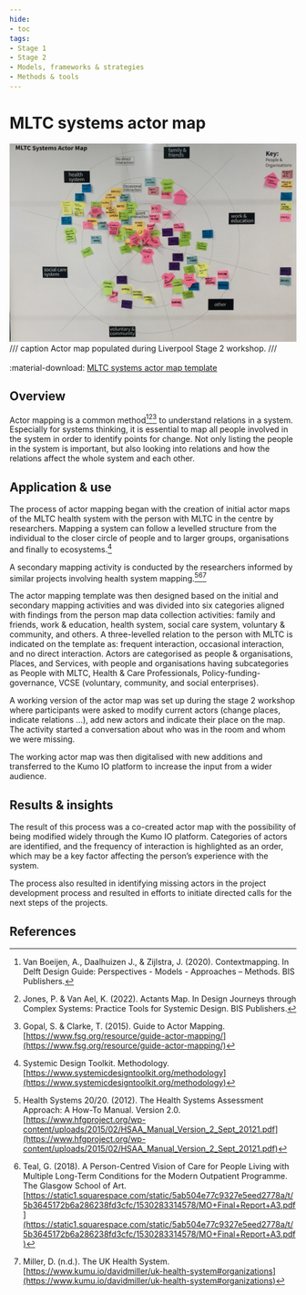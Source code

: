 ```yaml
---
hide:
- toc
tags:
- Stage 1
- Stage 2
- Models, frameworks & strategies
- Methods & tools
---
```


# MLTC systems actor map

![actor map](../assets/actor-map.jpg)
/// caption
Actor map populated during Liverpool Stage 2 workshop.
///
<br><br>
:material-download: [MLTC systems actor map template](../assets/actor_map_template.pdf)

## Overview

Actor mapping is a common method[^1][^2][^3] to understand relations in a system. Especially for systems thinking, it is essential to map all people involved in the system in order to identify points for change. Not only listing the people in the system is important, but also looking into relations and how the relations affect the whole system and each other. 

## Application & use

The process of actor mapping began with the creation of initial actor maps of the MLTC health system with the person with MLTC in the centre by researchers. Mapping a system can follow a levelled structure from the individual to the closer circle of people and to larger groups, organisations and finally to ecosystems.[^4] 

A secondary mapping activity is conducted by the researchers informed by similar projects involving health system mapping.[^5][^6][^7] 

<p>The actor mapping template was then designed based on the initial and secondary mapping activities and was divided into six categories aligned with findings from the person map data collection activities: family and friends, work & education, health system, social care system, voluntary & community, and others. A three-levelled relation to the person with MLTC is indicated on the template as: frequent interaction, occasional interaction, and no direct interaction. Actors are categorised as people & organisations, Places, and Services, with people and organisations having subcategories as People with MLTC, Health & Care Professionals, Policy-funding-governance, VCSE (voluntary, community, and social enterprises).  
</p>

<p>A working version of the actor map was set up during the stage 2 workshop where participants were asked to modify current actors (change places, indicate relations …), add new actors and indicate their place on the map. The activity started a conversation about who was in the room and whom we were missing. 
</p>

<p>The working actor map was then digitalised with new additions and transferred to the Kumo IO platform to increase the input from a wider audience. 
</p>

## Results & insights

<p>The result of this process was a co-created actor map with the possibility of being modified widely through the Kumo IO platform. Categories of actors are identified, and the frequency of interaction is highlighted as an order, which may be a key factor affecting the person’s experience with the system.
</p> 

<p>The process also resulted in identifying missing actors in the project development process and resulted in efforts to initiate directed calls for the next steps of the projects. 
</p>

## References

[^1]:
    Van Boeijen, A., Daalhuizen J., & Zijlstra, J. (2020). Contextmapping. In Delft Design Guide: Perspectives - Models - Approaches – Methods. BIS Publishers. 
[^2]:
    Jones, P. & Van Ael, K. (2022). Actants Map. In Design Journeys through Complex Systems: Practice Tools for Systemic Design. BIS Publishers. 
[^3]:
    Gopal, S. & Clarke, T. (2015). Guide to Actor Mapping. [https://www.fsg.org/resource/guide-actor-mapping/](https://www.fsg.org/resource/guide-actor-mapping/)
[^4]:
    Systemic Design Toolkit. Methodology. [https://www.systemicdesigntoolkit.org/methodology](https://www.systemicdesigntoolkit.org/methodology)
[^5]:
    Health Systems 20/20. (2012). The Health Systems Assessment Approach: A How-To Manual. Version 2.0. [https://www.hfgproject.org/wp-content/uploads/2015/02/HSAA_Manual_Version_2_Sept_20121.pdf](https://www.hfgproject.org/wp-content/uploads/2015/02/HSAA_Manual_Version_2_Sept_20121.pdf)
[^6]:
    Teal, G. (2018). A Person-Centred Vision of Care for People Living with Multiple Long-Term Conditions for the Modern Outpatient Programme. The Glasgow School of Art. [https://static1.squarespace.com/static/5ab504e77c9327e5eed2778a/t/5b3645172b6a286238fd3cfc/1530283314578/MO+Final+Report+A3.pdf](https://static1.squarespace.com/static/5ab504e77c9327e5eed2778a/t/5b3645172b6a286238fd3cfc/1530283314578/MO+Final+Report+A3.pdf)
[^7]:
    Miller, D. (n.d.). The UK Health System. [https://www.kumu.io/davidmiller/uk-health-system#organizations](https://www.kumu.io/davidmiller/uk-health-system#organizations)


